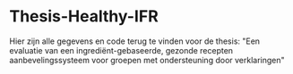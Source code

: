 # Thesis-Healthy-IFR
Hier zijn alle gegevens en code terug te vinden voor de thesis: "Een evaluatie van een ingrediënt-gebaseerde, gezonde recepten aanbevelingssysteem voor groepen met ondersteuning door verklaringen"
